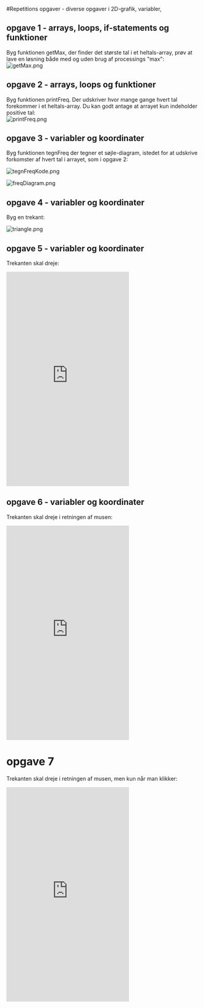 #Repetitions opgaver - diverse opgaver i 2D-grafik, variabler,

## opgave 1 - arrays, loops, if-statements og funktioner
Byg funktionen getMax, der finder det største tal i et heltals-array,
prøv at lave en løsning både med og uden brug af processings "max":    
![getMax.png](getMax.jpg)

## opgave 2 - arrays, loops og funktioner
Byg funktionen printFreq. Der udskriver hvor mange gange hvert tal forekommer i et heltals-array.
Du kan godt antage at arrayet kun indeholder positive tal:    
![printFreq.png](printFreq.jpg)

## opgave 3 - variabler og koordinater
Byg funktionen tegnFreq der tegner et søjle-diagram, istedet for at udskrive forkomster af hvert tal i arrayet, som i opgave 2:  

![tegnFreqKode.png](tegnFreqKode.jpg)       

![freqDiagram.png](freqDiagram.jpg)

## opgave 4 - variabler og koordinater
Byg en trekant:   

![triangle.png](triangle.jpg)

## opgave 5 - variabler og koordinater
Trekanten skal dreje:

<iframe width="320" height="560" src="https://www.youtube.com/embed/LCfWZW-Cz7c" title="drej" frameborder="0" allow="accelerometer; autoplay; clipboard-write; encrypted-media; gyroscope; picture-in-picture; web-share" allowfullscreen></iframe>

## opgave 6 - variabler og koordinater
Trekanten skal dreje i retningen af musen:

<iframe width="320" height="560" src="https://www.youtube.com/embed/vixMarUggUU" title="followMouse" frameborder="0" allow="accelerometer; autoplay; clipboard-write; encrypted-media; gyroscope; picture-in-picture; web-share" allowfullscreen></iframe>

# opgave 7
Trekanten skal dreje i retningen af musen, men kun når man klikker:

<iframe width="320" height="560" src="https://www.youtube.com/embed/oHcv8U_XqfQ" title="followMouseWhenClick" frameborder="0" allow="accelerometer; autoplay; clipboard-write; encrypted-media; gyroscope; picture-in-picture; web-share" allowfullscreen></iframe>
